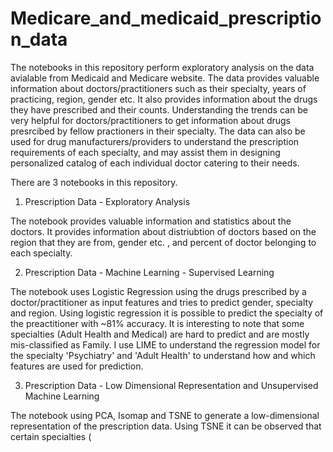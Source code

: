 # Medicare_and_medicaid_prescription_data

The notebooks in this repository perform exploratory analysis on the data avialable from Medicaid and Medicare website. The data provides valuable information about doctors/practitioners such as their specialty, years of practicing, region, gender etc. It also provides information about the drugs they have prescribed and their counts. Understanding the trends can be very helpful for doctors/practitioners to get information about drugs presrcibed by fellow practioners in their specialty. The data can also be used for drug manufacturers/providers to understand the prescription requirements of each specialty, and may assist them in designing personalized catalog of each individual doctor catering to their needs.

There are 3 notebooks in this repository.

1. Prescription Data - Exploratory Analysis

The notebook provides valuable information and statistics about the doctors. It provides information about distriubtion of doctors based on the region that they are from, gender etc. , and percent of doctor belonging to each specialty.

2. Prescription Data - Machine Learning - Supervised Learning

The notebook uses Logistic Regression using the drugs prescribed by a doctor/practitioner as input features and tries to predict gender, specialty and region. Using logistic regression it is possible to predict the specialty of the preactitioner with ~81% accuracy. It is interesting to note that some specialties (Adult Health and Medical) are hard to predict and are mostly mis-classified as Family. I use LIME to understand the regression model for the specialty 'Psychiatry' and 'Adult Health' to understand how and which features are used for prediction.

3. Prescription Data - Low Dimensional Representation and Unsupervised Machine Learning

The notebook using PCA, Isomap and TSNE to generate a low-dimensional representation of the prescription data. Using TSNE it can be observed that certain specialties (
